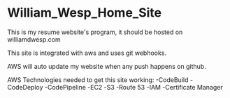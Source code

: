 # William_Wesp_Home_Site
This is my resume website's program, it should be hosted on williamdwesp.com

This site is integrated with aws and uses git webhooks. 

AWS will auto update my website when any push happens on github. 

AWS Technologies needed to get this site working:
  -CodeBuild
  -CodeDeploy
  -CodePipeline
  -EC2
  -S3
  -Route 53
  -IAM
  -Certificate Manager
  
